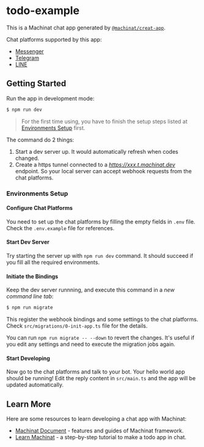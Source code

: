 # todo-example

This is a Machinat chat app generated by [`@machinat/creat-app`](https://github.com/machinat/machinat/tree/master/packages/create-app).

Chat platforms supported by this app:

- [Messenger](https://messenger.com)
- [Telegram](https://telegram.org)
- [LINE](https://line.me)

## Getting Started

Run the app in development mode:

```sh
$ npm run dev
```

> For the first time using, you have to finish the setup steps listed at
> [Environments Setup](#environments-setup) first.

The command do 2 things:

1. Start a dev server up. It would automatically refresh when codes changed.
2. Create a https tunnel connected to a _https://xxx.t.machinat.dev_ endpoint.
   So your local server can accept webhook requests from the chat platforms.

### Environments Setup

#### Configure Chat Platforms

You need to set up the chat platforms by filling the empty fields in `.env`
file. Check the `.env.example` file for references.

#### Start Dev Server

Try starting the server up with `npm run dev` command. It should succeed if
you fill all the required environments.

#### Initiate the Bindings

Keep the dev server runnning, and execute this command in a _new command line
tab_:

```sh
$ npm run migrate
```

This register the webhook bindings and some settings to the chat platforms.
Check `src/migrations/0-init-app.ts` file for the details.

You can run `npm run migrate -- --down` to revert the changes. It's useful if
you edit any settings and need to execute the migration jobs again.

#### Start Developing

Now go to the chat platforms and talk to your bot. Your hello world app should
be running! Edit the reply content in `src/main.ts` and the app will be
updated automatically.

## Learn More

Here are some resources to learn developing a chat app with Machinat:

- [Machinat Document](https://machinat.com/doc) - features and guides of Machinat framework.
- [Learn Machinat](https://machinat.com/learn) - a step-by-step tutorial to make a todo app in chat.
